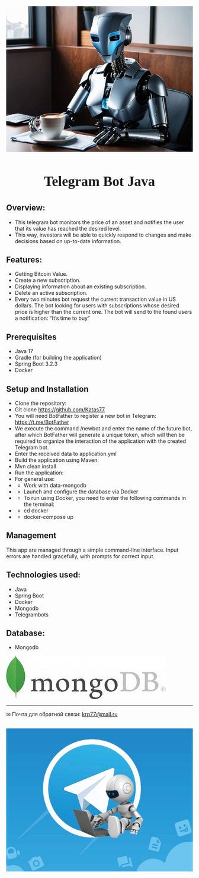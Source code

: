 
<h2 align="center">

![image](./image/2.jpg )

</h2>

<center><font size="6" face="Georgia"> <h3> Telegram Bot Java 
</h3></font>
</center>



## Overview:

- This telegram bot monitors the price of an asset and notifies the user that its value has reached the desired level. 
- This way, investors will be able to quickly respond to changes and make decisions based on up-to-date information.



## Features:
- Getting Bitcoin Value.
- Create a new subscription.
- Displaying information about an existing subscription.
- Delete an active subscription.
- Every two minutes bot request the current transaction value in US dollars.
  The bot looking for users with subscriptions whose desired price is higher than the current one.
  The bot will send to the found users a notification: “It’s time to buy”

 

## Prerequisites
- Java 17
- Gradle (for building the application)
- Spring Boot 3.2.3
- Docker 

## Setup and Installation
- Clone the repository:
- Git clone <a href="">https://github.com/Katas77</a>
- You will need BotFather to register a new bot in Telegram: <a href="">https://t.me/BotFather</a>
- We execute the command /newbot and enter the name of the future bot, after which BotFather will generate a unique token, which will then be required to organize the interaction of the application with the created Telegram bot.
- Enter the received data to application.yml
- Build the application using Maven:
- Mvn clean install
- Run the application:
- For general use:
- - Work with data-mongodb
- - Launch and configure the database via Docker
- - To run using Docker, you need to enter the following commands in the terminal:
- - cd docker
- - docker-compose up




##  Management

This app are managed through a simple command-line interface.
Input errors are handled gracefully, with prompts for correct input.

## Technologies used:
- Java
- Spring Boot
- Docker
- Mongodb
- Telegrambots

## Database:

- Mongodb




![image](./image/3.jpg )



____
✉ Почта для обратной связи:
<a href="">krp77@mail.ru</a>


<h2 align="center">

![image](./image/1.png )

</h2>

